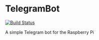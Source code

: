 # TelegramBot

[![Build Status](https://travis-ci.org/michael1011/telegrambot.svg?branch=master)](https://travis-ci.org/michael1011/telegrambot)

A simple Telegram bot for the Raspberry Pi
